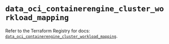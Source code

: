 # `data_oci_containerengine_cluster_workload_mapping`

Refer to the Terraform Registry for docs: [`data_oci_containerengine_cluster_workload_mapping`](https://registry.terraform.io/providers/oracle/oci/6.37.0/docs/data-sources/containerengine_cluster_workload_mapping).
